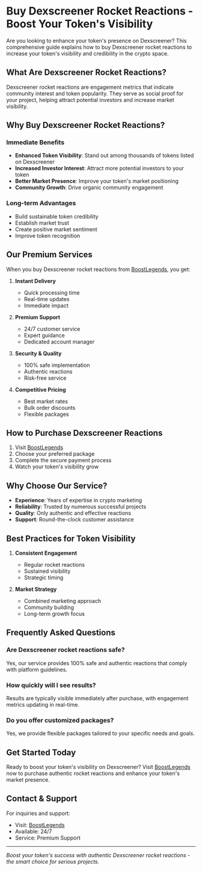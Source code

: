 
# Buy Dexscreener Rocket Reactions - Boost Your Token's Visibility

Are you looking to enhance your token's presence on Dexscreener? This comprehensive guide explains how to buy Dexscreener rocket reactions to increase your token's visibility and credibility in the crypto space.

## What Are Dexscreener Rocket Reactions?

Dexscreener rocket reactions are engagement metrics that indicate community interest and token popularity. They serve as social proof for your project, helping attract potential investors and increase market visibility.

## Why Buy Dexscreener Rocket Reactions?

### Immediate Benefits
- **Enhanced Token Visibility**: Stand out among thousands of tokens listed on Dexscreener
- **Increased Investor Interest**: Attract more potential investors to your token
- **Better Market Presence**: Improve your token's market positioning
- **Community Growth**: Drive organic community engagement

### Long-term Advantages
- Build sustainable token credibility
- Establish market trust
- Create positive market sentiment
- Improve token recognition

## Our Premium Services

When you buy Dexscreener rocket reactions from [BoostLegends](https://boostlegends.com/buy-dexscreener-reactions), you get:

1. **Instant Delivery**
   - Quick processing time
   - Real-time updates
   - Immediate impact

2. **Premium Support**
   - 24/7 customer service
   - Expert guidance
   - Dedicated account manager

3. **Security & Quality**
   - 100% safe implementation
   - Authentic reactions
   - Risk-free service

4. **Competitive Pricing**
   - Best market rates
   - Bulk order discounts
   - Flexible packages

## How to Purchase Dexscreener Reactions

1. Visit [BoostLegends](https://boostlegends.com/buy-dexscreener-reactions)
2. Choose your preferred package
3. Complete the secure payment process
4. Watch your token's visibility grow

## Why Choose Our Service?

- **Experience**: Years of expertise in crypto marketing
- **Reliability**: Trusted by numerous successful projects
- **Quality**: Only authentic and effective reactions
- **Support**: Round-the-clock customer assistance

## Best Practices for Token Visibility

1. **Consistent Engagement**
   - Regular rocket reactions
   - Sustained visibility
   - Strategic timing

2. **Market Strategy**
   - Combined marketing approach
   - Community building
   - Long-term growth focus

## Frequently Asked Questions

### Are Dexscreener rocket reactions safe?
Yes, our service provides 100% safe and authentic reactions that comply with platform guidelines.

### How quickly will I see results?
Results are typically visible immediately after purchase, with engagement metrics updating in real-time.

### Do you offer customized packages?
Yes, we provide flexible packages tailored to your specific needs and goals.

## Get Started Today

Ready to boost your token's visibility on Dexscreener? Visit [BoostLegends](https://boostlegends.com/buy-dexscreener-reactions) now to purchase authentic rocket reactions and enhance your token's market presence.

## Contact & Support

For inquiries and support:
- Visit: [BoostLegends](https://boostlegends.com/buy-dexscreener-reactions)
- Available: 24/7
- Service: Premium Support

---

*Boost your token's success with authentic Dexscreener rocket reactions - the smart choice for serious projects.*


